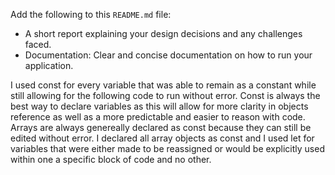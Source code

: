 Add the following to this `README.md` file:  
  * A short report explaining your design decisions and any challenges faced.
  * Documentation: Clear and concise documentation on how to run your application.

I used const for every variable that was able to remain as a constant while still allowing for the following code to run without error. Const is always the best way to declare variables as this will allow for more clarity in objects reference as well as a more predictable and easier to reason with code. Arrays are always genereally declared as const because they can still be edited without error. I declared all array objects as const and I used let for variables that were either made to be reassigned or would be explicitly used within one a specific block of code and no other. 
